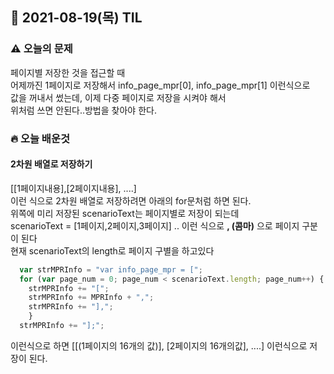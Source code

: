 ## 📆 2021-08-19(목) TIL


### ⚠️ 오늘의 문제  
페이지별 저장한 것을 접근할 때  
어제까진 1페이지로 저장해서 info_page_mpr[0], info_page_mpr[1] 이런식으로  
값을 꺼내서 썼는데, 이제 다중 페이지로 저장을 시켜야 해서  
위처럼 쓰면 안된다..방법을 찾아야 한다.

### 🔥 오늘 배운것  
#### 2차원 배열로 저장하기
[[1페이지내용],[2페이지내용], ....]  
이런 식으로 2차원 배열로 저장하려면 아래의 for문처럼 하면 된다.  
위쪽에 미리 저장된 scenarioText는 페이지별로 저장이 되는데  
scenarioText = [1페이지,2페이지,3페이지] .. 이런 식으로 **, (콤마)** 으로 페이지 구분이 된다  
현재 scenarioText의 length로 페이지 구별을 하고있다  

```javascript
  var strMPRInfo = "var info_page_mpr = ["; 
  for (var page_num = 0; page_num < scenarioText.length; page_num++) {
    strMPRInfo += "[";
    strMPRInfo += MPRInfo + ",";
    strMPRInfo += "],";
    }
  strMPRInfo += "];";
```
이런식으로 하면 [[(1페이지의 16개의 값)], [2페이지의 16개의값], ....] 이런식으로 저장이 된다.

  
